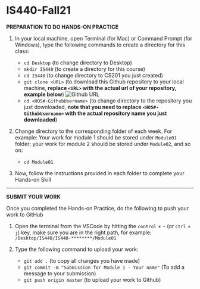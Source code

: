 # IS440-Fall21


**PREPARATION TO DO HANDS-ON PRACTICE**

1. In your local machine, open Terminal (for Mac) or Command Prompt (for Windows), type the following commands to create a directory for this class:  
    * `cd Desktop` (to change directory to Desktop)
    * `mkdir IS440` (to create a directory for this course)
    * `cd IS440` (to change directory to CS201 you just created)
    * `git clone <URL>` (to download this Github repository to your local machine, **replace `<URL>` with the actual url of your repository, example below**)
    ![Github URL](github-url.png)
    * `cd <HOS#-GithubUsername>` (to change directory to the repository you just downloaded, **note that you need to replace `<HOS#-GithubUsername>` with the actual repository name you just downloaded**)

2. Change directory to the corresponding folder of each week. For example: Your work for module 1 should be stored under `Module01` folder; your work for module 2 should be stored under `Module02`, and so on:

    * `cd Module01`

3. Now, follow the instructions provided in each folder to complete your Hands-on Skill

---

**SUBMIT YOUR WORK**

Once you completed the Hands-on Practice, do the following to push your work to GitHub

1. Open the terminal from the VSCode by hitting the `control` + `~` (or `ctrl` + `j`) key, make sure you are in the right path, for example: `/Desktop/IS440/IS440-********/Module01`

2. Type the following command to upload your work:
    * `git add .` (to copy all changes you have made)
    * `git commit -m "Submission for Module 1 - Your name"` (To add a message to your submission)
    * `git push origin master` (to upload your work to Github)
